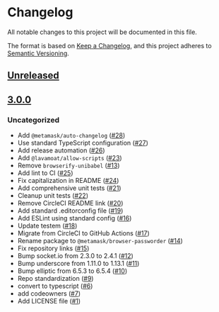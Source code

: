 # Changelog
All notable changes to this project will be documented in this file.

The format is based on [Keep a Changelog](https://keepachangelog.com/en/1.0.0/),
and this project adheres to [Semantic Versioning](https://semver.org/spec/v2.0.0.html).

## [Unreleased]

## [3.0.0]
### Uncategorized
- Add `@metamask/auto-changelog` ([#28](https://github.com/MetaMask/browser-passworder/pull/28))
- Use standard TypeScript configuration ([#27](https://github.com/MetaMask/browser-passworder/pull/27))
- Add release automation ([#26](https://github.com/MetaMask/browser-passworder/pull/26))
- Add `@lavamoat/allow-scripts` ([#23](https://github.com/MetaMask/browser-passworder/pull/23))
- Remove `browserify-unibabel` ([#13](https://github.com/MetaMask/browser-passworder/pull/13))
- Add lint to CI ([#25](https://github.com/MetaMask/browser-passworder/pull/25))
- Fix capitalization in README ([#24](https://github.com/MetaMask/browser-passworder/pull/24))
- Add comprehensive unit tests ([#21](https://github.com/MetaMask/browser-passworder/pull/21))
- Cleanup unit tests ([#22](https://github.com/MetaMask/browser-passworder/pull/22))
- Remove CircleCI README link ([#20](https://github.com/MetaMask/browser-passworder/pull/20))
- Add standard .editorconfig file ([#19](https://github.com/MetaMask/browser-passworder/pull/19))
- Add ESLint using standard config ([#16](https://github.com/MetaMask/browser-passworder/pull/16))
- Update testem ([#18](https://github.com/MetaMask/browser-passworder/pull/18))
- Migrate from CircleCI to GitHub Actions ([#17](https://github.com/MetaMask/browser-passworder/pull/17))
- Rename package to `@metamask/browser-passworder` ([#14](https://github.com/MetaMask/browser-passworder/pull/14))
- Fix repository links ([#15](https://github.com/MetaMask/browser-passworder/pull/15))
- Bump socket.io from 2.3.0 to 2.4.1 ([#12](https://github.com/MetaMask/browser-passworder/pull/12))
- Bump underscore from 1.11.0 to 1.13.1 ([#11](https://github.com/MetaMask/browser-passworder/pull/11))
- Bump elliptic from 6.5.3 to 6.5.4 ([#10](https://github.com/MetaMask/browser-passworder/pull/10))
- Repo standardization ([#9](https://github.com/MetaMask/browser-passworder/pull/9))
- convert to typescript ([#6](https://github.com/MetaMask/browser-passworder/pull/6))
- add codeowners ([#7](https://github.com/MetaMask/browser-passworder/pull/7))
- Add LICENSE file ([#1](https://github.com/MetaMask/browser-passworder/pull/1))

[Unreleased]: https://github.com/MetaMask/browser-passworder/compare/v3.0.0...HEAD
[3.0.0]: https://github.com/MetaMask/browser-passworder/releases/tag/v3.0.0
